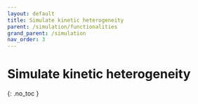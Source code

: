 ```yaml
---
layout: default
title: Simulate kinetic heterogeneity
parent: /simulation/functionalities
grand_parent: /simulation
nav_order: 3
---
```


# Simulate kinetic heterogeneity
{: .no_toc }
